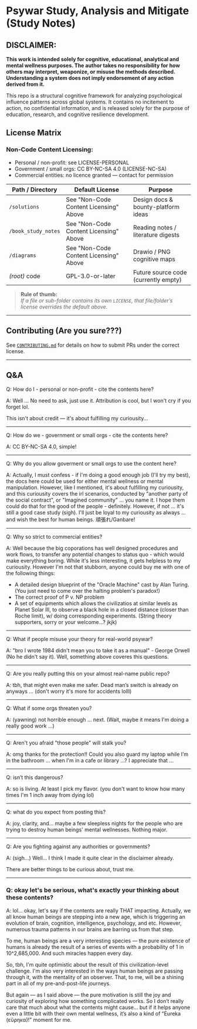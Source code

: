 # Psywar Study, Analysis and Mitigate (Study Notes)

## DISCLAIMER:
**This work is intended solely for cognitive, educational, analytical and mental wellness purposes.
The author takes no responsibility for how others may interpret, weaponize, or misuse the methods described.
Understanding a system does not imply endorsement of any action derived from it.**

This repo is a structural cognitive framework for analyzing psychological influence patterns across global systems. 
It contains no incitement to action, no confidential information, and is released solely for the purpose of education, research, and cognitive resilience development.

## License Matrix

### Non-Code Content Licensing:

* Personal / non-profit: see LICENSE-PERSONAL
* Government / small orgs: CC BY-NC-SA 4.0 (LICENSE-NC-SA)  
* Commercial entities: no licence granted — contact for permission  

| Path / Directory | Default License | Purpose |
|------------------|-----------------|---------|
| `/solutions`     | See "Non-Code Content Licensing" Above    | Design docs & bounty-platform ideas |
| `/book_study_notes`         | See "Non-Code Content Licensing" Above    | Reading notes / literature digests |
| `/diagrams`      | See "Non-Code Content Licensing" Above    | Drawio / PNG cognitive maps |
| *(root)* code    | GPL-3.0-or-later| Future source code (currently empty) |

> **Rule of thumb:**  
> *If a file or sub-folder contains its own `LICENSE`, that file/folder’s license overrides the default above.*

---

## Contributing (Are you sure???)

See [`CONTRIBUTING.md`](CONTRIBUTING.md) for details on how to submit PRs under the correct license.

---

## Q&A

Q: How do I - personal or non-profit - cite the contents here?

A: Well ... No need to ask, just use it. Attribution is cool, but I won't cry if you forget lol.

This isn't about credit — it's about fulfilling my curiousity...

---

Q: How do we - government or small orgs - cite the contents here?

A: CC BY-NC-SA 4.0, simple!

---

Q: Why do you allow goverment or small orgs to use the content here?

A: Actually, I must confess - if I'm doing a good enough job (I'll try my best), the docs here could be used for either mental wellness or mental manipulation. However, like I mentioned, it's about fulfilling my curiousity, and this curiousity covers the irl scenarios, conducted by "another party of the social contract", or "Imagined community" ... you name it. I hope them could do that for the good of the people - definitely. However, if not ... it's still a good case study (sigh). I'll just be loyal to my curiousity as always ... and wish the best for human beings. 頑張れ/Ganbare!

---

Q: Why so strict to commercial entities?

A: Well because the big coporations has well designed procedures and work flows, to transfer any potential changes to status quo - which would make everything boring. While it's less interesting, it gets helpless to my curiousity. However I'm not that stubborn, anyone could buy me with one of the following things:

* A detailed design blueprint of the "Oracle Machine" cast by Alan Turing. (You just need to come over the halting problem's paradox!)
* The correct proof of P v. NP problem
* A set of equipments which allows the civilizatios at similar levels as Planet Solar III, to observe a black hole in a closed distance (closer than Roche limit), w/ doing corresponding experiments. (String theory supporters, sorry or your welcome...? jkjk)


---

Q: What if people misuse your theory for real-world psywar?

A: "bro I wrote 1984 didn't mean you to take it as a manual" - George Orwell (No he didn't say it). Well, something above coveres this questions.

---


Q: Are you really putting this on your almost real-name public repo?

A: tbh, that might even make me safer. Dead man’s switch is already on anyways ... (don't worry it's more for accidents lolll)

---

Q: What if some orgs threaten you?

A: (yawning) not horrible enough ... next. (Wait, maybe it means I'm doing a really good work ...)

---

Q: Aren't you afraid "those people" will stalk you?

A: omg thanks for the protection!! Could you also guard my laptop while I’m in the bathroom ... when I'm in a cafe or library ...? I appreciate that ...

---

Q: isn’t this dangerous?

A: so is living. At least I pick my flavor. (you don't want to know how many times I'm 1 inch away from dying lol)

---

Q: what do you expect from posting this?

A: joy, clarity, and... maybe a few sleepless nights for the people who are trying to destroy human beings' mental wellnesses. Nothing major.

---

Q: Are you fighting against any authorities or governments?

A: (sigh...) Well... I think I made it quite clear in the disclaimer already.

There are better things to be curious about, trust me.

---

### Q: okay let's be serious, what's exactly your thinking about these contents?
A: lol... okay, let's say if the contents are really THAT impacting. Actually, we all know human beings are stepping into a new age, which is triggering an evolution of brain, cognition, intelligence, psychology, and etc. However, numerous trauma patterns in our brains are barring us from that step.

To me, human beings are a very interesting species — the pure existence of humans is already the result of a series of events with a probability of 1 in 10^2,685,000. And such miracles happen every day.

So, tbh, I'm quite optimistic about the result of this civilization-level challenge. I'm also very interested in the ways human beings are passing through it, with the mentality of an observer. That, to me, will be a shining part in all of my pre-and-post-life journeys.

But again — as I said above — the pure motivation is still the joy and curiosity of exploring how something complicated works. So I don’t really care that much about what the contents might cause... but if it helps anyone even a little bit with their own mental wellness, it’s also a kind of “Eureka (εὕρηκα)!” moment for me.



